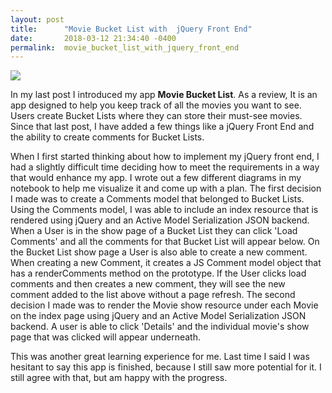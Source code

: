 ```yaml
---
layout: post
title:      "Movie Bucket List with  jQuery Front End"
date:       2018-03-12 21:34:40 -0400
permalink:  movie_bucket_list_with_jquery_front_end
---
```



![](https://i.imgur.com/FWbbkY2.png) 

In my last post I introduced my app **Movie Bucket List**.  As a review, It is an app designed to help you keep track of all the movies you want to see. Users create Bucket Lists where they can store their must-see movies. Since that last post, I have added a few things like a jQuery Front End and the ability to create comments for Bucket Lists. 

When I first started thinking about how to implement my jQuery front end, I had a slightly difficult time deciding how to meet the requirements in a way that would enhance my app. I wrote out a few different diagrams in my notebook to help me visualize it and come up with a plan. The first decision I made was to create a Comments model that belonged to Bucket Lists. Using the Comments model, I was able to include an index resource that is rendered using jQuery and an Active Model Serialization JSON backend. When a User is in the show page of a Bucket List they can click 'Load Comments' and all the comments for that Bucket List will appear below. On the Bucket List show page a User is also able to create a new comment. When creating a new Comment, it creates a JS Comment model object that has a renderComments method on the prototype. If the User clicks load comments and then creates a new comment, they will see the new comment added to the list above without a page refresh. The second decision I made was to render the Movie show resource under each Movie on the index page using jQuery and an Active Model Serialization JSON backend. A user is able to click 'Details' and the individual movie's show page that was clicked will appear underneath.

This was another great learning experience for me. Last time I said I was hesitant to say this app is finished, because I still saw more potential for it. I still agree with that, but am happy with the progress. 
